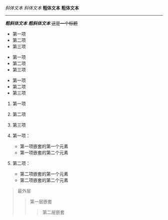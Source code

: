 *斜体文本*
_斜体文本_
**粗体文本**
__粗体文本__

***

***粗斜体文本***
___粗斜体文本___
~~这是一个标题~~


* 第一项
* 第二项
* 第三项

+ 第一项
+ 第二项
+ 第三项


- 第一项
- 第二项
- 第三项

1. 第一项
2. 第二项
3. 第三项

1. 第一项：
    - 第一项嵌套的第一个元素
    - 第一项嵌套的第二个元素
2. 第二项：
    - 第二项嵌套的第一个元素
    - 第二项嵌套的第二个元素


> 最外层
> > 第一层嵌套
> > > 第二层嵌套
